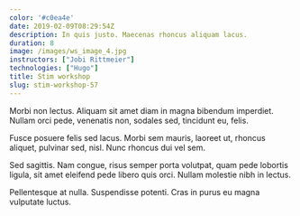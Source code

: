 ```yaml
---
color: '#c0ea4e'
date: 2019-02-09T08:29:54Z
description: In quis justo. Maecenas rhoncus aliquam lacus.
duration: 8
image: /images/ws_image_4.jpg
instructors: ["Jobi Rittmeier"]
technologies: ["Hugo"]
title: Stim workshop
slug: stim-workshop-57
---
```

Morbi non lectus. Aliquam sit amet diam in magna bibendum imperdiet. Nullam orci pede, venenatis non, sodales sed, tincidunt eu, felis.

Fusce posuere felis sed lacus. Morbi sem mauris, laoreet ut, rhoncus aliquet, pulvinar sed, nisl. Nunc rhoncus dui vel sem.

Sed sagittis. Nam congue, risus semper porta volutpat, quam pede lobortis ligula, sit amet eleifend pede libero quis orci. Nullam molestie nibh in lectus.

Pellentesque at nulla. Suspendisse potenti. Cras in purus eu magna vulputate luctus.
